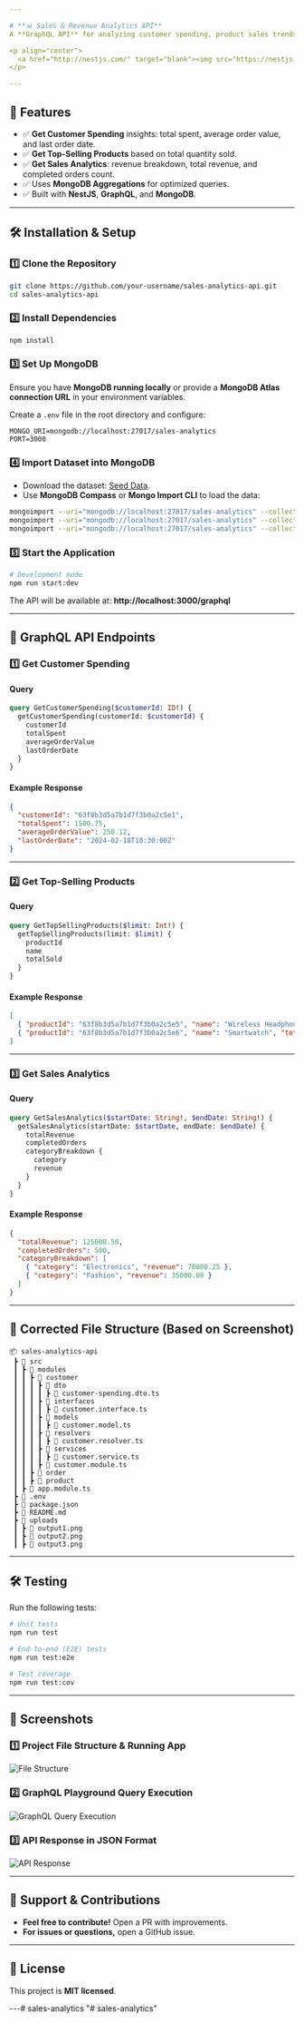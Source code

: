 ```yaml
---

# **📊 Sales & Revenue Analytics API**
A **GraphQL API** for analyzing customer spending, product sales trends, and revenue insights for an e-commerce platform.

<p align="center">
  <a href="http://nestjs.com/" target="blank"><img src="https://nestjs.com/img/logo-small.svg" width="200" alt="Nest Logo" /></a>
</p>

---
```


## **🚀 Features**
- ✅ **Get Customer Spending** insights: total spent, average order value, and last order date.
- ✅ **Get Top-Selling Products** based on total quantity sold.
- ✅ **Get Sales Analytics**: revenue breakdown, total revenue, and completed orders count.
- ✅ Uses **MongoDB Aggregations** for optimized queries.
- ✅ Built with **NestJS**, **GraphQL**, and **MongoDB**.

---

## **🛠 Installation & Setup**
### **1️⃣ Clone the Repository**
```bash
git clone https://github.com/your-username/sales-analytics-api.git
cd sales-analytics-api
```

### **2️⃣ Install Dependencies**
```bash
npm install
```

### **3️⃣ Set Up MongoDB**
Ensure you have **MongoDB running locally** or provide a **MongoDB Atlas connection URL** in your environment variables.

Create a `.env` file in the root directory and configure:
```
MONGO_URI=mongodb://localhost:27017/sales-analytics
PORT=3000
```

### **4️⃣ Import Dataset into MongoDB**
- Download the dataset: [Seed Data](https://drive.google.com/file/d/1g47E54fmcYFrjJVJSeok5O2VmLxiJCXk/view?usp=sharing).
- Use **MongoDB Compass** or **Mongo Import CLI** to load the data:
```bash
mongoimport --uri="mongodb://localhost:27017/sales-analytics" --collection=customers --file=customers.json --jsonArray
mongoimport --uri="mongodb://localhost:27017/sales-analytics" --collection=products --file=products.json --jsonArray
mongoimport --uri="mongodb://localhost:27017/sales-analytics" --collection=orders --file=orders.json --jsonArray
```

### **5️⃣ Start the Application**
```bash
# Development mode
npm run start:dev
```
The API will be available at: **http://localhost:3000/graphql**

---

## **📡 GraphQL API Endpoints**
### **1️⃣ Get Customer Spending**
#### **Query**
```graphql
query GetCustomerSpending($customerId: ID!) {
  getCustomerSpending(customerId: $customerId) {
    customerId
    totalSpent
    averageOrderValue
    lastOrderDate
  }
}
```
#### **Example Response**
```json
{
  "customerId": "63f8b3d5a7b1d7f3b0a2c5e1",
  "totalSpent": 1500.75,
  "averageOrderValue": 250.12,
  "lastOrderDate": "2024-02-18T10:30:00Z"
}
```

---

### **2️⃣ Get Top-Selling Products**
#### **Query**
```graphql
query GetTopSellingProducts($limit: Int!) {
  getTopSellingProducts(limit: $limit) {
    productId
    name
    totalSold
  }
}
```
#### **Example Response**
```json
[
  { "productId": "63f8b3d5a7b1d7f3b0a2c5e5", "name": "Wireless Headphones", "totalSold": 300 },
  { "productId": "63f8b3d5a7b1d7f3b0a2c5e6", "name": "Smartwatch", "totalSold": 250 }
]
```

---

### **3️⃣ Get Sales Analytics**
#### **Query**
```graphql
query GetSalesAnalytics($startDate: String!, $endDate: String!) {
  getSalesAnalytics(startDate: $startDate, endDate: $endDate) {
    totalRevenue
    completedOrders
    categoryBreakdown {
      category
      revenue
    }
  }
}
```
#### **Example Response**
```json
{
  "totalRevenue": 125000.50,
  "completedOrders": 500,
  "categoryBreakdown": [
    { "category": "Electronics", "revenue": 70000.25 },
    { "category": "Fashion", "revenue": 35000.00 }
  ]
}
```

---

## **📂 Corrected File Structure (Based on Screenshot)**
```
📦 sales-analytics-api
 ┣ 📂 src
 ┃ ┣ 📂 modules
 ┃ ┃ ┣ 📂 customer
 ┃ ┃ ┃ ┣ 📂 dto
 ┃ ┃ ┃ ┃ ┣ 📜 customer-spending.dto.ts
 ┃ ┃ ┃ ┣ 📂 interfaces
 ┃ ┃ ┃ ┃ ┣ 📜 customer.interface.ts
 ┃ ┃ ┃ ┣ 📂 models
 ┃ ┃ ┃ ┃ ┣ 📜 customer.model.ts
 ┃ ┃ ┃ ┣ 📂 resolvers
 ┃ ┃ ┃ ┃ ┣ 📜 customer.resolver.ts
 ┃ ┃ ┃ ┣ 📂 services
 ┃ ┃ ┃ ┃ ┣ 📜 customer.service.ts
 ┃ ┃ ┃ ┣ 📜 customer.module.ts
 ┃ ┃ ┣ 📂 order
 ┃ ┃ ┣ 📂 product
 ┃ ┣ 📜 app.module.ts
 ┣ 📜 .env
 ┣ 📜 package.json
 ┣ 📜 README.md
 ┣ 📂 uploads
 ┃ ┣ 📜 output1.png
 ┃ ┣ 📜 output2.png
 ┃ ┣ 📜 output3.png
```

---

## **🛠 Testing**
Run the following tests:
```bash
# Unit tests
npm run test

# End-to-end (E2E) tests
npm run test:e2e

# Test coverage
npm run test:cov
```

---

## **📸 Screenshots**
### 1️⃣ **Project File Structure & Running App**
![File Structure](uploads/output1.png)

### 2️⃣ **GraphQL Playground Query Execution**
![GraphQL Query Execution](uploads/output2.png)

### 3️⃣ **API Response in JSON Format**
![API Response](uploads/output3.png)

---

## **🤝 Support & Contributions**
- **Feel free to contribute!** Open a PR with improvements.
- **For issues or questions,** open a GitHub issue.

---

## **📜 License**
This project is **MIT licensed**.

---#   s a l e s - a n a l y t i c s  
 "# sales-analytics" 
